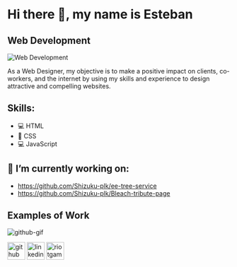 # Hi there 👋, my name is Esteban
## Web Development
![Web Development](https://media-exp1.licdn.com/dms/image/C4D16AQEJcVXaTowUGg/profile-displaybackgroundimage-shrink_200_800/0/1647890392247?e=1653523200&v=beta&t=5VDL_ZrfB85kGPh8OJbhfBM1St_ih5cNMblMeu7FEu4)

As a Web Designer, my objective is to make a positive impact on clients, co-workers, and the internet by using my skills and experience to design attractive and compelling websites. 

## Skills: 
* 💻 HTML 
* 🎨 CSS 
* 💻 JavaScript

## 🔭 I’m currently working on:
* https://github.com/Shizuku-plk/ee-tree-service 
* https://github.com/Shizuku-plk/Bleach-tribute-page

## Examples of Work
![github-gif](https://user-images.githubusercontent.com/99621872/159355102-6c00d891-3751-4346-9d4c-154440a2a82d.gif)

[<img src='https://cdn.jsdelivr.net/npm/simple-icons@3.0.1/icons/github.svg' alt='github' height='40'>](https://github.com/https://github.com/Shizuku-plk)  [<img src='https://cdn.jsdelivr.net/npm/simple-icons@3.0.1/icons/linkedin.svg' alt='linkedin' height='40'>](https://www.linkedin.com/in/https://www.linkedin.com/in/esteban-esquivel-5814171a7?lipi=urn%3Ali%3Apage%3Ad_flagship3_profile_view_base_contact_details%3BLsiEgvBDTNGy0p22WlDsvQ%3D%3D/)  [<img src='https://cdn.jsdelivr.net/npm/simple-icons@3.0.1/icons/riotgames.svg' alt='riotgames' height='40'>](Shizuku#plk)  


